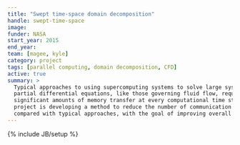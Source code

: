 ```yaml
---
title: "Swept time-space domain decomposition"
handle: swept-time-space
image:
funder: NASA
start_year: 2015
end_year:
team: [magee, kyle]
category: project
tags: [parallel computing, domain decomposition, CFD]
active: true
summary: >
  Typical approaches to using supercomputing systems to solve large systems of
  partial differential equations, like those governing fluid flow, require
  significant amounts of memory transfer at every computational time step. This
  project is developing a method to reduce the number of communication steps
  compared with typical approaches, with the goal of improving overall performance.
---
```

{% include JB/setup %}
